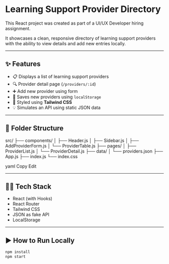 # Learning Support Provider Directory

This React project was created as part of a UI/UX Developer hiring assignment.

It showcases a clean, responsive directory of learning support providers with the ability to view details and add new entries locally.

---

## ✨ Features

- 📋 Displays a list of learning support providers
- 🔍 Provider detail page (`/providers/:id`)
- ➕ Add new provider using form
- 💾 Saves new providers using `localStorage`
- 🎨 Styled using **Tailwind CSS**
- 💡 Simulates an API using static JSON data

---

## 📁 Folder Structure

src/
├── components/
│ ├── Header.js
│ ├── Sidebar.js
│ ├── AddProviderForm.js
│ └── ProviderTable.js
├── pages/
│ ├── ProviderList.js
│ └── ProviderDetail.js
├── data/
│ └── providers.json
├── App.js
├── index.js
└── index.css

yaml
Copy
Edit

---

## 🧑‍💻 Tech Stack

- React (with Hooks)
- React Router
- Tailwind CSS
- JSON as fake API
- LocalStorage

---

## ▶️ How to Run Locally

```bash
npm install
npm start
```

